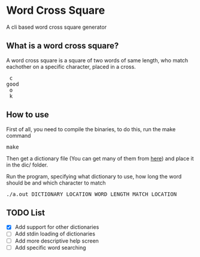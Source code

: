 # Word Cross Square
A cli based word cross square generator

## What is a word cross square?
A word cross square is a square of two words of same length, who match eachother on a specific character, placed in a cross.

<pre>
 c 
good
 o
 k
</pre>
 
 ## How to use
 First of all, you need to compile the binaries, to do this, run the make command
 
 <pre>make</pre>
 
 Then get a dictionary file (You can get many of them from [here](https://github.com/titoBouzout/Dictionaries)) and place it in the dic/ folder.
 
 Run the program, specifying what dictionary to use, how long the word should be and which character to match
 
 <pre>./a.out DICTIONARY_LOCATION WORD_LENGTH MATCH_LOCATION</pre>
 
 ## TODO List
 - [x] Add support for other dictionaries
 - [ ] Add stdin loading of dictionaries
 - [ ] Add more descriptive help screen
 - [ ] Add specific word searching
